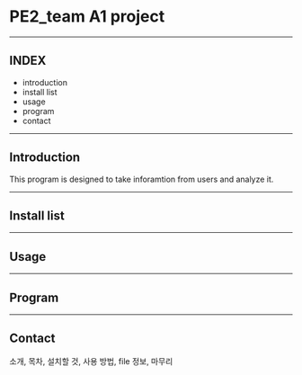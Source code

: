 # PE2_team A1 project
***
## INDEX
* introduction
* install list
* usage
* program
* contact
***
## Introduction
This program is designed to take inforamtion from users and analyze it. 
***
## Install list
***
## Usage
***
## Program
***
## Contact

소개, 목차, 설치할 것, 사용 방법, file 정보, 마무리